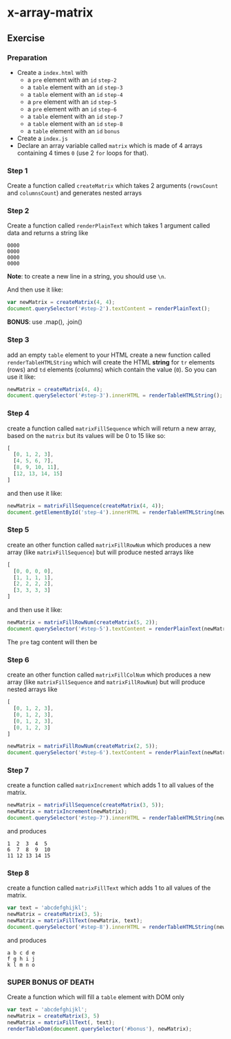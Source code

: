 # x-array-matrix

## Exercise



### Preparation

- Create a `index.html` with
  - a `pre` element with an `id` `step-2`
  - a `table` element with an `id` `step-3`
  - a `table` element with an `id` `step-4`
  - a `pre` element with an `id` `step-5`
  - a `pre` element with an `id` `step-6`
  - a `table` element with an `id` `step-7`
  - a `table` element with an `id` `step-8`
  - a `table` element with an `id` `bonus`
- Create a `index.js`
- Declare an array variable called `matrix` which is made of
  4 arrays containing 4 times `0` (use 2 `for` loops for that).

### Step 1

Create a function called `createMatrix` which takes
2 arguments (`rowsCount` and `columnsCount`) and generates nested arrays

### Step 2

Create a function called `renderPlainText` which takes 1 argument called data
and returns a string like

````
0000
0000
0000
0000
````

__Note__: to create a new line in a string, you should use `\n`.

And then use it like:

````js
var newMatrix = createMatrix(4, 4);
document.querySelector('#step-2').textContent = renderPlainText();
````

__BONUS__: use .map(), .join()


### Step 3

add an empty `table` element to your HTML create a new function called
`renderTableHTMLString` which will create the HTML **string** for
`tr` elements (rows) and `td` elements (columns) which contain the value (`0`).
So you can use it like:

````js
newMatrix = createMatrix(4, 4);
document.querySelector('#step-3').innerHTML = renderTableHTMLString();
````

### Step 4

create a function called `matrixFillSequence` which will return a
new array, based on the `matrix` but its values will be 0 to 15 like so:

````js
[
  [0, 1, 2, 3],
  [4, 5, 6, 7],
  [8, 9, 10, 11],
  [12, 13, 14, 15]
]
````

and then use it like:

````js
newMatrix = matrixFillSequence(createMatrix(4, 4));
document.getElementById('step-4').innerHTML = renderTableHTMLString(newMatrix);
````

### Step 5

create an other function called `matrixFillRowNum` which produces a
new array (like `matrixFillSequence`) but will produce nested arrays
like

````js
[
  [0, 0, 0, 0],
  [1, 1, 1, 1],
  [2, 2, 2, 2],
  [3, 3, 3, 3]
]
````

and then use it like:

````js
newMatrix = matrixFillRowNum(createMatrix(5, 2));
document.querySelector('#step-5').textContent = renderPlainText(newMatrix);
````

The `pre` tag content will then be

### Step 6

create an other function called `matrixFillColNum` which produces a
new array (like `matrixFillSequence` and `matrixFillRowNum`) but will
produce nested arrays like

````js
[
  [0, 1, 2, 3],
  [0, 1, 2, 3],
  [0, 1, 2, 3],
  [0, 1, 2, 3]
]
````

````js
newMatrix = matrixFillRowNum(createMatrix(2, 5));
document.querySelector('#step-6').textContent = renderPlainText(newMatrix);
````

### Step 7

create a function called `matrixIncrement` which adds 1 to all values of the matrix.

````js
newMatrix = matrixFillSequence(createMatrix(3, 5));
newMatrix = matrixIncrement(newMatrix);
document.querySelector('#step-7').innerHTML = renderTableHTMLString(newMatrix);
````

and produces

````
1  2  3  4  5
6  7  8  9  10
11 12 13 14 15
````


### Step 8

create a function called `matrixFillText` which adds 1 to all values of the matrix.

````js
var text = 'abcdefghijkl';
newMatrix = createMatrix(3, 5);
newMatrix = matrixFillText(newMatrix, text);
document.querySelector('#step-8').innerHTML = renderTableHTMLString(newMatrix);
````

and produces

````
a b c d e
f g h i j
k l m n o
````


### SUPER BONUS OF DEATH

Create a function which will fill a `table` element with DOM only

````js
var text = 'abcdefghijkl';
newMatrix = createMatrix(3, 5)
newMatrix = matrixFillText(, text);
renderTableDom(document.querySelector('#bonus'), newMatrix);
````
